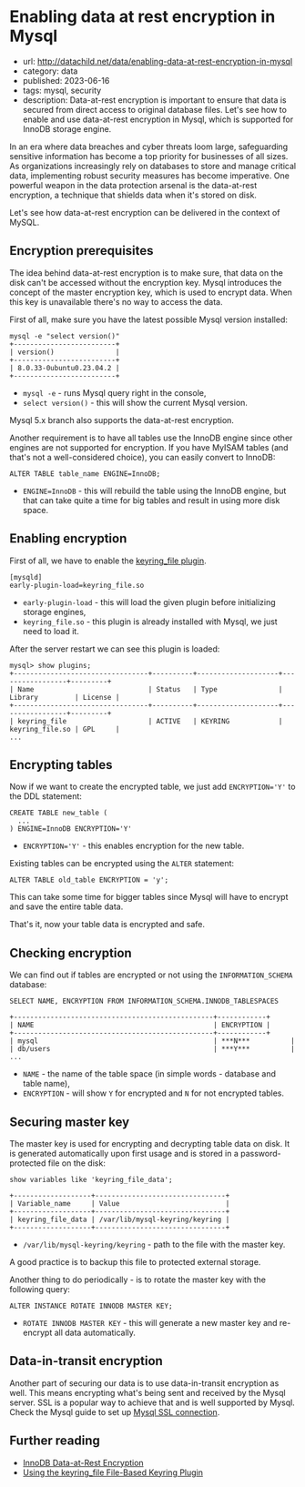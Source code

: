 # Enabling data at rest encryption in Mysql
* url: http://datachild.net/data/enabling-data-at-rest-encryption-in-mysql
* category: data
* published: 2023-06-16
* tags: mysql, security
* description: Data-at-rest encryption is important to ensure that data is secured from direct access to original database files. Let's see how to enable and use data-at-rest encryption in Mysql, which is supported for InnoDB storage engine.

In an era where data breaches and cyber threats loom large, safeguarding sensitive information has become a top priority for businesses of all sizes. As organizations increasingly rely on databases to store and manage critical data, implementing robust security measures has become imperative. One powerful weapon in the data protection arsenal is the data-at-rest encryption, a technique that shields data when it's stored on disk.

Let's see how data-at-rest encryption can be delivered in the context of MySQL.


## Encryption prerequisites

The idea behind data-at-rest encryption is to make sure, that data on the disk can't be accessed without the encryption key. Mysql introduces the concept of the master encryption key, which is used to encrypt data. When this key is unavailable there's no way to access the data.

First of all, make sure you have the latest possible Mysql version installed:

```
mysql -e "select version()"
+-------------------------+
| version()               |
+-------------------------+
| 8.0.33-0ubuntu0.23.04.2 |
+-------------------------+
```
* `mysql -e` - runs Mysql query right in the console,
* `select version()` - this will show the current Mysql version.

Mysql 5.x branch also supports the data-at-rest encryption.

Another requirement is to have all tables use the InnoDB engine since other engines are not supported for encryption. If you have MyISAM tables (and that's not a well-considered choice), you can easily convert to InnoDB:
```
ALTER TABLE table_name ENGINE=InnoDB;
```
* `ENGINE=InnoDB` - this will rebuild the table using the InnoDB engine, but that can take quite a time for big tables and result in using more disk space.



## Enabling encryption

First of all, we have to enable the [keyring_file plugin](https://dev.mysql.com/doc/refman/8.0/en/keyring-file-plugin.html). 

```
[mysqld]
early-plugin-load=keyring_file.so
```
* `early-plugin-load` - this will load the given plugin before initializing storage engines,
* `keyring_file.so` - this plugin is already installed with Mysql, we just need to load it.

After the server restart we can see this plugin is loaded:
```
mysql> show plugins;
+---------------------------------+----------+--------------------+-----------------+---------+
| Name                            | Status   | Type               | Library         | License |
+---------------------------------+----------+--------------------+-----------------+---------+
| keyring_file                    | ACTIVE   | KEYRING            | keyring_file.so | GPL     |
...
```



## Encrypting tables

Now if we want to create the encrypted table, we just add `ENCRYPTION='Y'` to the DDL statement:
```
CREATE TABLE new_table (
  ...
) ENGINE=InnoDB ENCRYPTION='Y'
```
* `ENCRYPTION='Y'` - this enables encryption for the new table.

Existing tables can be encrypted using the `ALTER` statement:

```
ALTER TABLE old_table ENCRYPTION = 'y';
```

This can take some time for bigger tables since Mysql will have to encrypt and save the entire table data.

That's it, now your table data is encrypted and safe.



## Checking encryption

We can find out if tables are encrypted or not using the `INFORMATION_SCHEMA` database:

```
SELECT NAME, ENCRYPTION FROM INFORMATION_SCHEMA.INNODB_TABLESPACES
```
```output
+-------------------------------------------------+------------+
| NAME                                            | ENCRYPTION |
+-------------------------------------------------+------------+
| mysql                                           | ***N***          |
| db/users                                        | ***Y***          |
...
```
* `NAME` - the name of the table space (in simple words - database and table name),
* `ENCRYPTION` - will show `Y` for encrypted and `N` for not encrypted tables.



## Securing master key

The master key is used for encrypting and decrypting table data on disk. It is generated automatically upon first usage and is stored in a password-protected file on the disk:
```
show variables like 'keyring_file_data';
```
```output
+-------------------+--------------------------------+
| Variable_name     | Value                          |
+-------------------+--------------------------------+
| keyring_file_data | /var/lib/mysql-keyring/keyring |
+-------------------+--------------------------------+
```
* `/var/lib/mysql-keyring/keyring` - path to the file with the master key.

A good practice is to backup this file to protected external storage.

Another thing to do periodically - is to rotate the master key with the following query:
```
ALTER INSTANCE ROTATE INNODB MASTER KEY;
```
* `ROTATE INNODB MASTER KEY` - this will generate a new master key and re-encrypt all data automatically.



## Data-in-transit encryption
Another part of securing our data is to use data-in-transit encryption as well. This means encrypting what's being sent and received by the Mysql server. SSL is a popular way to achieve that and is well supported by Mysql. Check the Mysql guide to set up [Mysql SSL connection](https://dev.mysql.com/doc/refman/8.0/en/using-encrypted-connections.html).


## Further reading
- [InnoDB Data-at-Rest Encryption](https://dev.mysql.com/doc/refman/8.0/en/innodb-data-encryption.html)
- [Using the keyring_file File-Based Keyring Plugin](https://dev.mysql.com/doc/refman/8.0/en/keyring-file-plugin.html)